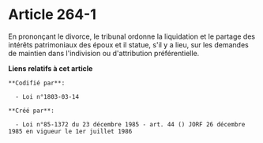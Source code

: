 # Article 264-1

En prononçant le divorce, le tribunal ordonne la liquidation et le partage des intérêts patrimoniaux des époux et il statue,
s'il y a lieu, sur les demandes de maintien dans l'indivision ou d'attribution préférentielle.

**Liens relatifs à cet article**

	**Codifié par**:

	  - Loi n°1803-03-14

	**Créé par**:

	  - Loi n°85-1372 du 23 décembre 1985 - art. 44 () JORF 26 décembre 1985 en vigueur le 1er juillet 1986

